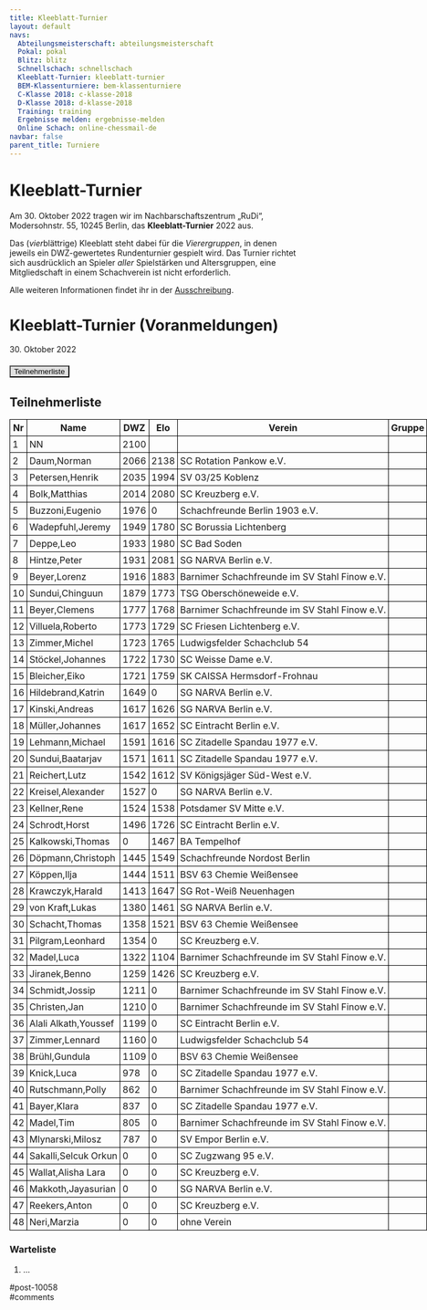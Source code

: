 ```yaml
---
title: Kleeblatt-Turnier 
layout: default
navs:
  Abteilungsmeisterschaft: abteilungsmeisterschaft
  Pokal: pokal
  Blitz: blitz
  Schnellschach: schnellschach
  Kleeblatt-Turnier: kleeblatt-turnier
  BEM-Klassenturniere: bem-klassenturniere
  C-Klasse 2018: c-klasse-2018
  D-Klasse 2018: d-klasse-2018
  Training: training
  Ergebnisse melden: ergebnisse-melden
  Online Schach: online-chessmail-de
navbar: false
parent_title: Turniere
---
```

<div class="post-10058 page type-page status-publish hentry" id="post-10058">
<h1 class="entry-title">Kleeblatt-Turnier</h1>
<div class="entry-content">
<p>Am 30. Oktober 2022 tragen wir im Nachbarschaftszentrum „RuDi“, Modersohnstr. 55, 10245 Berlin, das <b>Kleeblatt-Turnier</b> 2022 aus. </p>
<p>Das (<i>vier</i>blättrige) Kleeblatt steht dabei für die <i>Vierergruppen</i>, in denen jeweils ein DWZ-gewertetes Rundenturnier gespielt wird. Das Turnier richtet sich ausdrücklich an Spieler <i>aller</i> Spielstärken und Altersgruppen, eine Mitgliedschaft in einem Schachverein ist nicht erforderlich.</p>
<p>Alle weiteren Informationen findet ihr in der <a href="https://www.narva-schach.de/wordpress/wp-content/uploads/2022/10/Kleeblatt-Turnier-2022.pdf">Ausschreibung</a>.</p>
<div class="grtTournament" style="width:750px;">
<style><!--.grtTournament div.grtTab.grtTabInactive {
    display:none;
}

.grtTournament div.grtTab.grtTabActive {
    display:block;
}

.grtTournament button.grtButtonInactive,
.grtTournament button.grtButtonInitial {
    padding-left:20px;
    padding-right:20px;
}

.grtTournament button.grtButtonActive,
.grtTournament button.grtButtonActive:disabled {
    font-weight:bold;
    padding-left:10px;
    padding-right:10px;
}
--></style>
<style><!--.grtTournament .grtNav {
    margin-bottom:20px;
    margin-top:20px;
}

.grtTournament h1 {
    font-size: 20pt;
    font-weight: bold;
}

.grtTournament h2 {
    font-size: 16pt;
    font-weight: bold;
}

.grtTournament h3 {
    font-size: 14pt;
    font-weight: bold;
}

.grtTournament table {
    border-collapse: collapse;
}

.grtTournament td,th {
    border: 1px solid #000000;
    padding:4px;
}

.grtTournament button.grtButtonInactive,
.grtTournament button.grtButtonInitial {
    background:#dfdfdf;
}

.grtTournament button.grtButtonActive,
.grtTournament button.grtButtonActive:disabled {
    background:#cfcfcf;
    color:#0000FF;
}
--></style>
<h1>Kleeblatt-Turnier (Voranmeldungen)</h1>
<p><span>30. Oktober 2022</span></p>
<div class="grtNav"><button class="grtButtonInitial" id="grtButton_playerList" onclick="grt.activateTab('playerList');">Teilnehmerliste</button></div>
<div class="grtTab grtTabActive" id="grtTab_playerList">
<h2>Teilnehmerliste</h2>
<table class="grtTable grtPlayerList clean swiss footable">
<thead>
<tr>
<th data-type="numeric">Nr</th>
<th>Name</th>
<th data-type="numeric">DWZ</th>
<th data-type="numeric">Elo</th>
<th>Verein</th>
<th>Gruppe</th>
</tr>
</thead>
<tbody>
<tr>
<td>1</td>
<td>NN</td>
<td>2100</td>
<td></td>
<td></td>
<td></td>
</tr>
<tr>
<td>2</td>
<td>Daum,​Norman</td>
<td>2066</td>
<td>2138</td>
<td>SC Rotation Pankow e.V.</td>
<td></td>
</tr>
<tr>
<td>3</td>
<td>Petersen,​Henrik</td>
<td>2035</td>
<td>1994</td>
<td>SV 03/25 Koblenz </td>
<td></td>
</tr>
<tr>
<td>4</td>
<td>Bolk,​Matthias</td>
<td>2014</td>
<td>2080</td>
<td>SC Kreuzberg e.V.</td>
<td></td>
</tr>
<tr>
<td>5</td>
<td>Buzzoni,​Eugenio</td>
<td>1976</td>
<td>0</td>
<td>Schachfreunde Berlin 1903 e.V.</td>
<td></td>
</tr>
<tr>
<td>6</td>
<td>Wadepfuhl,​Jeremy</td>
<td>1949</td>
<td>1780</td>
<td>SC Borussia Lichtenberg</td>
<td></td>
</tr>
<tr>
<td>7</td>
<td>Deppe,​Leo</td>
<td>1933</td>
<td>1980</td>
<td>SC Bad Soden</td>
<td></td>
</tr>
<tr>
<td>8</td>
<td>Hintze,​Peter</td>
<td>1931</td>
<td>2081</td>
<td>SG NARVA Berlin e.V.</td>
<td></td>
</tr>
<tr>
<td>9</td>
<td>Beyer,​Lorenz</td>
<td>1916</td>
<td>1883</td>
<td>Barnimer Schachfreunde im SV Stahl Finow e.V.</td>
<td></td>
</tr>
<tr>
<td>10</td>
<td>Sundui,​Chinguun</td>
<td>1879</td>
<td>1773</td>
<td>TSG Oberschöneweide e.V.</td>
<td></td>
</tr>
<tr>
<td>11</td>
<td>Beyer,​Clemens</td>
<td>1777</td>
<td>1768</td>
<td>Barnimer Schachfreunde im SV Stahl Finow e.V.</td>
<td></td>
</tr>
<tr>
<td>12</td>
<td>Villuela,​Roberto</td>
<td>1773</td>
<td>1729</td>
<td>SC Friesen Lichtenberg e.V.</td>
<td></td>
</tr>
<tr>
<td>13</td>
<td>Zimmer,​Michel</td>
<td>1723</td>
<td>1765</td>
<td>Ludwigsfelder Schachclub 54</td>
<td></td>
</tr>
<tr>
<td>14</td>
<td>Stöckel,​Johannes</td>
<td>1722</td>
<td>1730</td>
<td>SC Weisse Dame e.V.</td>
<td></td>
</tr>
<tr>
<td>15</td>
<td>Bleicher,​Eiko</td>
<td>1721</td>
<td>1759</td>
<td>SK CAISSA Hermsdorf-Frohnau</td>
<td></td>
</tr>
<tr>
<td>16</td>
<td>Hildebrand,​Katrin</td>
<td>1649</td>
<td>0</td>
<td>SG NARVA Berlin e.V.</td>
<td></td>
</tr>
<tr>
<td>17</td>
<td>Kinski,​Andreas</td>
<td>1617</td>
<td>1626</td>
<td>SG NARVA Berlin e.V.</td>
<td></td>
</tr>
<tr>
<td>18</td>
<td>Müller,​Johannes</td>
<td>1617</td>
<td>1652</td>
<td>SC Eintracht Berlin e.V.</td>
<td></td>
</tr>
<tr>
<td>19</td>
<td>Lehmann,​Michael</td>
<td>1591</td>
<td>1616</td>
<td>SC Zitadelle Spandau 1977 e.V.</td>
<td></td>
</tr>
<tr>
<td>20</td>
<td>Sundui,​Baatarjav</td>
<td>1571</td>
<td>1611</td>
<td>SC Zitadelle Spandau 1977 e.V.</td>
<td></td>
</tr>
<tr>
<td>21</td>
<td>Reichert,​Lutz</td>
<td>1542</td>
<td>1612</td>
<td>SV Königsjäger Süd-West e.V.</td>
<td></td>
</tr>
<tr>
<td>22</td>
<td>Kreisel,​Alexander</td>
<td>1527</td>
<td>0</td>
<td>SG NARVA Berlin e.V.</td>
<td></td>
</tr>
<tr>
<td>23</td>
<td>Kellner,​Rene</td>
<td>1524</td>
<td>1538</td>
<td>Potsdamer SV Mitte e.V.</td>
<td></td>
</tr>
<tr>
<td>24</td>
<td>Schrodt,​Horst</td>
<td>1496</td>
<td>1726</td>
<td>SC Eintracht Berlin e.V.</td>
<td></td>
</tr>
<tr>
<td>25</td>
<td>Kalkowski,​Thomas</td>
<td>0</td>
<td>1467</td>
<td>BA Tempelhof</td>
<td></td>
</tr>
<tr>
<td>26</td>
<td>Döpmann,​Christoph</td>
<td>1445</td>
<td>1549</td>
<td>Schachfreunde Nordost Berlin</td>
<td></td>
</tr>
<tr>
<td>27</td>
<td>Köppen,​Ilja</td>
<td>1444</td>
<td>1511</td>
<td>BSV 63 Chemie Weißensee</td>
<td></td>
</tr>
<tr>
<td>28</td>
<td>Krawczyk,​Harald</td>
<td>1413</td>
<td>1647</td>
<td>SG Rot-Weiß Neuenhagen</td>
<td></td>
</tr>
<tr>
<td>29</td>
<td>von Kraft,​Lukas</td>
<td>1380</td>
<td>1461</td>
<td>SG NARVA Berlin e.V.</td>
<td></td>
</tr>
<tr>
<td>30</td>
<td>Schacht,​Thomas</td>
<td>1358</td>
<td>1521</td>
<td>BSV 63 Chemie Weißensee</td>
<td></td>
</tr>
<tr>
<td>31</td>
<td>Pilgram,​Leonhard</td>
<td>1354</td>
<td>0</td>
<td>SC Kreuzberg e.V.</td>
<td></td>
</tr>
<tr>
<td>32</td>
<td>Madel,​Luca</td>
<td>1322</td>
<td>1104</td>
<td>Barnimer Schachfreunde im SV Stahl Finow e.V.</td>
<td></td>
</tr>
<tr>
<td>33</td>
<td>Jiranek,​Benno</td>
<td>1259</td>
<td>1426</td>
<td>SC Kreuzberg e.V.</td>
<td></td>
</tr>
<tr>
<td>34</td>
<td>Schmidt,​Jossip</td>
<td>1211</td>
<td>0</td>
<td>Barnimer Schachfreunde im SV Stahl Finow e.V.</td>
<td></td>
</tr>
<tr>
<td>35</td>
<td>Christen,​Jan</td>
<td>1210</td>
<td>0</td>
<td>Barnimer Schachfreunde im SV Stahl Finow e.V.</td>
<td></td>
</tr>
<tr>
<td>36</td>
<td>Alali Alkath,​Youssef</td>
<td>1199</td>
<td>0</td>
<td>SC Eintracht Berlin e.V.</td>
<td></td>
</tr>
<tr>
<td>37</td>
<td>Zimmer,​Lennard</td>
<td>1160</td>
<td>0</td>
<td>Ludwigsfelder Schachclub 54</td>
<td></td>
</tr>
<tr>
<td>38</td>
<td>Brühl,​Gundula</td>
<td>1109</td>
<td>0</td>
<td>BSV 63 Chemie Weißensee</td>
<td></td>
</tr>
<tr>
<td>39</td>
<td>Knick,​Luca</td>
<td>978</td>
<td>0</td>
<td>SC Zitadelle Spandau 1977 e.V.</td>
<td></td>
</tr>
<tr>
<td>40</td>
<td>Rutschmann,​Polly</td>
<td>862</td>
<td>0</td>
<td>Barnimer Schachfreunde im SV Stahl Finow e.V.</td>
<td></td>
</tr>
<tr>
<td>41</td>
<td>Bayer,​Klara</td>
<td>837</td>
<td>0</td>
<td>SC Zitadelle Spandau 1977 e.V.</td>
<td></td>
</tr>
<tr>
<td>42</td>
<td>Madel,​Tim</td>
<td>805</td>
<td>0</td>
<td>Barnimer Schachfreunde im SV Stahl Finow e.V.</td>
<td></td>
</tr>
<tr>
<td>43</td>
<td>Mlynarski,​Milosz</td>
<td>787</td>
<td>0</td>
<td>SV Empor Berlin e.V.</td>
<td></td>
</tr>
<tr>
<td>44</td>
<td>Sakalli,​Selcuk Orkun</td>
<td>0</td>
<td>0</td>
<td>SC Zugzwang 95 e.V.</td>
<td></td>
</tr>
<tr>
<td>45</td>
<td>Wallat,​Alisha Lara</td>
<td>0</td>
<td>0</td>
<td>SC Kreuzberg e.V.</td>
<td></td>
</tr>
<tr>
<td>46</td>
<td>Makkoth,​Jayasurian</td>
<td>0</td>
<td>0</td>
<td>SG NARVA Berlin e.V.</td>
<td></td>
</tr>
<tr>
<td>47</td>
<td>Reekers,​Anton</td>
<td>0</td>
<td>0</td>
<td>SC Kreuzberg e.V.</td>
<td></td>
</tr>
<tr>
<td>48</td>
<td>Neri,​Marzia</td>
<td>0</td>
<td>0</td>
<td>ohne Verein</td>
<td></td>
</tr>
</tbody>
</table>
</div>
<p><script>//<!--
try {
    grt = grt;
}
catch (e) {
    grt = {};
}

grt.activateTab = function(id) {
    let button = document.getElementById("grtButton_" + id);
    let tab = document.getElementById("grtTab_" + id);
    let previousButton = document.getElementsByClassName("grtButtonActive")[0];
    let previousTab = document.getElementsByClassName("grtTabActive")[0];

    previousButton.disabled=false;
    previousButton.classList.replace("grtButtonActive","grtButtonInactive");

    button.style.width=button.getBoundingClientRect().width;
    button.style.paddingLeft="auto";
    button.style.paddingRight="auto";
    button.disabled=true;
    button.classList.replace("grtButtonInactive", "grtButtonActive");

    previousTab.classList.replace("grtTabActive","grtTabInactive");
    tab.classList.replace("grtTabInactive","grtTabActive");

};

(function(){
    let button = document.getElementsByClassName("grtButtonInitial")[0];
    button.style.width=button.getBoundingClientRect().width;
    button.style.paddingLeft="auto";
    button.style.paddingRight="auto";
    button.disabled=true;
    button.classList.replace("grtButtonInitial", "grtButtonActive");
})();
//-->
</script></p></div>
<h3>Warteliste</h3>
<ol>
<li>…</li>
</ol>
</div><!-- .entry-content -->
</div> #post-10058 
<div id="comments">
</div> #comments 
